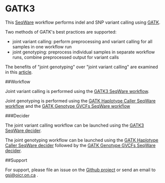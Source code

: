 # GATK3

This [SeqWare](http://seqware.github.io/) workflow performs indel and SNP variant calling using [GATK](https://www.broadinstitute.org/gatk/).

Two methods of GATK's best practices are supported:
- joint variant calling: perform preprocessing and variant calling for all samples in one workflow run
- joint genotyping: preprocess individual samples in separate workflow runs, combine preprocessed output for variant calls

The benefits of "joint genotyping" over "joint variant calling" are examined in this [article](https://www.broadinstitute.org/gatk/guide/article?id=3893).

##Workflow

Joint variant calling is performed using the [GATK3 SeqWare workflow](workflow-gatk3).

Joint genotyping is performed using the [GATK Haplotype Caller SeqWare workflow](workflow-gatk-haplotype-caller) and the [GATK Genotype GVCFs SeqWare workflow](workflow-gatk-genotype-gvcfs)

###Decider

The joint variant calling workflow can be launched using the [GATK3 SeqWare decider](decider-gatk3).

The joint genotyping workflow can be launched using the [GATK Haplotype Caller SeqWare decider](decider-gatk-haplotype-caller) followed by the [GATK Genotype GVCFs SeqWare decider](decider-gatk-genotype-gvcfs).

##Support

For support, please file an issue on the [Github project](https://github.com/oicr-gsi) or send an email to gsi@oicr.on.ca .
